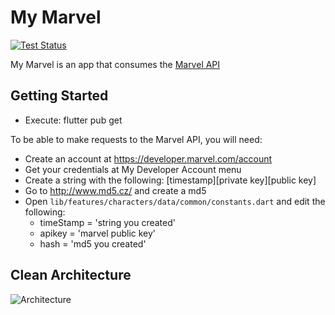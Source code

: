 # My Marvel

<a href="https://github.com/oguibueno/my_marvel/actions"><img src="https://github.com/oguibueno/my_marvel/workflows/marvel-app-test/badge.svg" alt="Test Status"></a>

My Marvel is an app that consumes the [Marvel API](https://developer.marvel.com/)

## Getting Started

- Execute: flutter pub get

To be able to make requests to the Marvel API, you will need:

- Create an account at https://developer.marvel.com/account
- Get your credentials at My Developer Account menu
- Create a string with the following: [timestamp][private key][public key]
- Go to http://www.md5.cz/ and create a md5
- Open `lib/features/characters/data/common/constants.dart` and edit the following:
    - timeStamp = 'string you created'
    - apikey = 'marvel public key'
    - hash = 'md5 you created'

## Clean Architecture

![Architecture](architecture.png)
